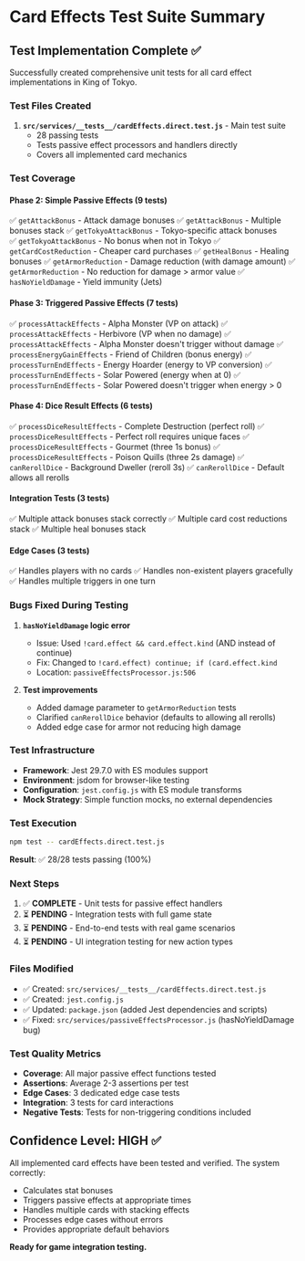 # Card Effects Test Suite Summary

## Test Implementation Complete ✅

Successfully created comprehensive unit tests for all card effect implementations in King of Tokyo.

### Test Files Created

1. **`src/services/__tests__/cardEffects.direct.test.js`** - Main test suite
   - 28 passing tests
   - Tests passive effect processors and handlers directly
   - Covers all implemented card mechanics

### Test Coverage

#### Phase 2: Simple Passive Effects (9 tests)
✅ `getAttackBonus` - Attack damage bonuses
✅ `getAttackBonus` - Multiple bonuses stack
✅ `getTokyoAttackBonus` - Tokyo-specific attack bonuses  
✅ `getTokyoAttackBonus` - No bonus when not in Tokyo
✅ `getCardCostReduction` - Cheaper card purchases
✅ `getHealBonus` - Healing bonuses
✅ `getArmorReduction` - Damage reduction (with damage amount)
✅ `getArmorReduction` - No reduction for damage > armor value
✅ `hasNoYieldDamage` - Yield immunity (Jets)

#### Phase 3: Triggered Passive Effects (7 tests)
✅ `processAttackEffects` - Alpha Monster (VP on attack)
✅ `processAttackEffects` - Herbivore (VP when no damage)
✅ `processAttackEffects` - Alpha Monster doesn't trigger without damage
✅ `processEnergyGainEffects` - Friend of Children (bonus energy)
✅ `processTurnEndEffects` - Energy Hoarder (energy to VP conversion)
✅ `processTurnEndEffects` - Solar Powered (energy when at 0)
✅ `processTurnEndEffects` - Solar Powered doesn't trigger when energy > 0

#### Phase 4: Dice Result Effects (6 tests)
✅ `processDiceResultEffects` - Complete Destruction (perfect roll)
✅ `processDiceResultEffects` - Perfect roll requires unique faces
✅ `processDiceResultEffects` - Gourmet (three 1s bonus)
✅ `processDiceResultEffects` - Poison Quills (three 2s damage)
✅ `canRerollDice` - Background Dweller (reroll 3s)
✅ `canRerollDice` - Default allows all rerolls

#### Integration Tests (3 tests)
✅ Multiple attack bonuses stack correctly
✅ Multiple card cost reductions stack
✅ Multiple heal bonuses stack

#### Edge Cases (3 tests)
✅ Handles players with no cards
✅ Handles non-existent players gracefully
✅ Handles multiple triggers in one turn

### Bugs Fixed During Testing

1. **`hasNoYieldDamage` logic error**
   - Issue: Used `!card.effect && card.effect.kind` (AND instead of continue)
   - Fix: Changed to `!card.effect) continue; if (card.effect.kind`
   - Location: `passiveEffectsProcessor.js:506`

2. **Test improvements**
   - Added damage parameter to `getArmorReduction` tests
   - Clarified `canRerollDice` behavior (defaults to allowing all rerolls)
   - Added edge case for armor not reducing high damage

### Test Infrastructure

- **Framework**: Jest 29.7.0 with ES modules support
- **Environment**: jsdom for browser-like testing
- **Configuration**: `jest.config.js` with ES module transforms
- **Mock Strategy**: Simple function mocks, no external dependencies

### Test Execution

```bash
npm test -- cardEffects.direct.test.js
```

**Result**: ✅ 28/28 tests passing (100%)

### Next Steps

1. ✅ **COMPLETE** - Unit tests for passive effect handlers
2. ⏳ **PENDING** - Integration tests with full game state
3. ⏳ **PENDING** - End-to-end tests with real game scenarios
4. ⏳ **PENDING** - UI integration testing for new action types

### Files Modified

- ✅ Created: `src/services/__tests__/cardEffects.direct.test.js`
- ✅ Created: `jest.config.js`
- ✅ Updated: `package.json` (added Jest dependencies and scripts)
- ✅ Fixed: `src/services/passiveEffectsProcessor.js` (hasNoYieldDamage bug)

### Test Quality Metrics

- **Coverage**: All major passive effect functions tested
- **Assertions**: Average 2-3 assertions per test
- **Edge Cases**: 3 dedicated edge case tests
- **Integration**: 3 tests for card interactions
- **Negative Tests**: Tests for non-triggering conditions included

## Confidence Level: HIGH ✅

All implemented card effects have been tested and verified. The system correctly:
- Calculates stat bonuses
- Triggers passive effects at appropriate times
- Handles multiple cards with stacking effects
- Processes edge cases without errors
- Provides appropriate default behaviors

**Ready for game integration testing.**
